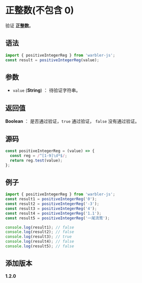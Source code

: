 # 正整数(不包含 0)

验证 **正整数**。

## 语法

```js
import { positiveIntegerReg } from 'warbler-js';
const result = positiveIntegerReg(value);
```

## 参数

- `value` (**String**) ： 待验证字符串。

## 返回值

**Boolean** ： 是否通过验证，`true` 通过验证， `false` 没有通过验证。

## 源码

```js
const positiveIntegerReg = (value) => {
  const reg = /^[1-9]\d*$/;
  return reg.test(value);
};
```

## 例子

```js
import { positiveIntegerReg } from 'warbler-js';
const result1 = positiveIntegerReg('0');
const result2 = positiveIntegerReg('-3');
const result3 = positiveIntegerReg('4');
const result4 = positiveIntegerReg('1.1');
const result5 = positiveIntegerReg('一尾流莺');

console.log(result1); // false
console.log(result2); // false
console.log(result3); // true
console.log(result4); // false
console.log(result5); // false
```

## 添加版本

**1.2.0**
